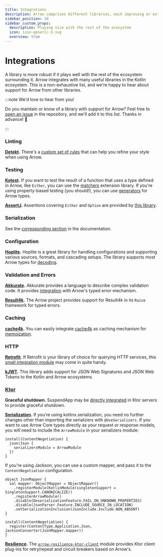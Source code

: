```yaml
---
title: Integrations
description: Arrow comprises different libraries, each improving or extending one commonly-used library in the Kotlin ecosystem or a particular Kotlin language feature.
sidebar_position: 10
sidebar_custom_props:
  description: Playing nice with the rest of the ecosystem
  icon: icon-generic-5.svg
  overview: true
---
```


# Integrations

A library is more robust if it plays well with the rest of the ecosystem 
surrounding it. Arrow integrates with many useful libraries in the Kotlin
ecosystem. This is a non-exhaustive list, and we're happy to hear about support for
Arrow from other libraries.

:::note We'd love to hear from you!

Do you maintain or know of a library with support for Arrow? Feel free to 
[open an issue](https://github.com/arrow-kt/arrow/issues) in the repository, and we'll add it to this list. Thanks in advance! 🤩

:::

### Linting

**[Detekt](https://detekt.dev/).**
There's a [custom set of rules](https://github.com/woltapp/arrow-detekt-rules)
that can help you refine your style when using Arrow.

### Testing

**[Kotest](https://kotest.io/).**
If you want to test the result of a function that uses a type defined in Arrow,
like `Either`, you can use the [matchers](https://kotest.io/docs/assertions/arrow.html)
extension library. If you're using property-based testing (you should!), you can
use [generators](https://kotest.io/docs/proptest/property-test-generators-arrow.html)
for Arrow types.

**[AssertJ](https://assertj.github.io/doc/).**
Assertions covering `Either` and `Option` are provided by
[this library](https://github.com/rcardin/assertj-arrow-core).

### Serialization

See the [corresponding section](../quickstart/serialization) in the documentation.

### Configuration

**[Hoplite](https://github.com/sksamuel/hoplite).**
Hoplite is a great library for handling configurations and supporting various sources, formats, and cascading setups. The library supports most
Arrow types for [decoding](https://github.com/sksamuel/hoplite#decoders).

### Validation and Errors

**[Akkurate](https://akkurate.dev/).**
Akkurate provides a language to describe complex validation code. It provides [integration](https://akkurate.dev/docs/arrow-integration.html) with Arrow's typed error mechanism.

**[Result4k](https://github.com/fork-handles/forkhandles/tree/trunk/result4k).**
The Arrow project provides support for Result4k in its `Raise` framework for typed errors.

### Caching

**[cache4k](https://reactivecircus.github.io/cache4k/).**
You can easily integrate [cache4k](https://reactivecircus.github.io/cache4k/)
as caching mechanism for [memoization](../collections-functions/recursive/#memoization-takes-memory).

### HTTP

**[Retrofit](https://square.github.io/retrofit/).**
If Retrofit is your library of choice for querying HTTP services, this
[small integration module](https://apidocs.arrow-kt.io/arrow-core-retrofit/index.html)
may come in quite handy.

**[kJWT](https://github.com/nefilim/kJWT).**
This library adds support for JSON Web Signatures and JSON Web Tokens
to the Kotlin and Arrow ecosystems.

### [Ktor](https://ktor.io/)

**Graceful shutdown.**
SuspendApp may be [directly integrated](/learn/coroutines/suspendapp/ktor/)
in Ktor servers to provide graceful shutdown.

**[Serialization](../quickstart/serialization).**
If you're using kotlinx.serialization, you need no further changes other than
importing the serializers with `@UseSerializers`.
If you want to use Arrow Core types directly as your request or response models, you will need to include the `ArrowModule` in your serializers module:

```
install(ContentNegotiation) {
  json(Json {
    serializersModule = ArrowModule
  })
}
```

If you're using Jackson, you can use a custom mapper,
and pass it to the `ContentNegotiation` configuration.

```
object JsonMapper {
  val mapper: ObjectMapper = ObjectMapper()
    .registerModule(KotlinModule(singletonSupport = SingletonSupport.CANONICALIZE))
    .registerArrowModule()
    .disable(DeserializationFeature.FAIL_ON_UNKNOWN_PROPERTIES)
    .disable(JsonParser.Feature.INCLUDE_SOURCE_IN_LOCATION)
    .setSerializationInclusion(JsonInclude.Include.NON_ABSENT)
}

install(ContentNegotiation) {
  register(ContentType.Application.Json, JacksonConverter(JsonMapper.mapper))
}
```

**[Resilience](../resilience/).**
The [`arrow-resilience-ktor-client`](https://apidocs.arrow-kt.io/arrow-resilience-ktor-client/index.html) module provides Ktor client plug-ins for retry/repeat and circuit breakers based on Arrow's.
